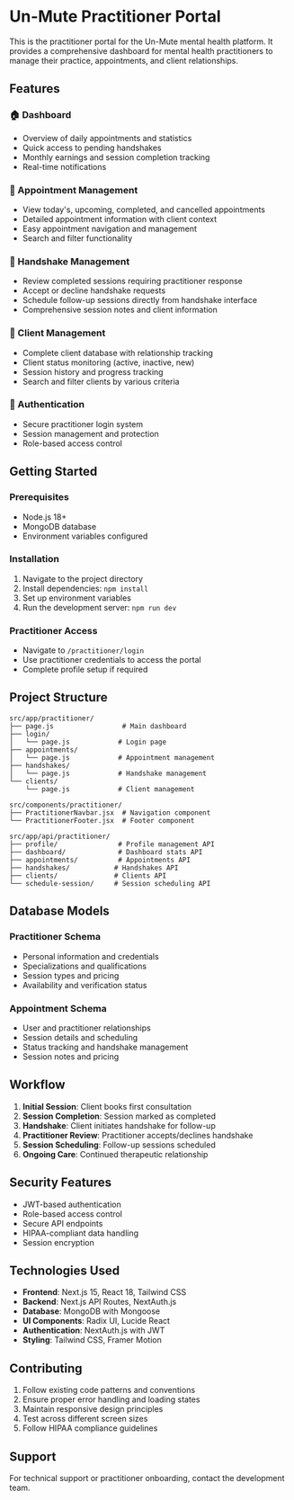 # Un-Mute Practitioner Portal

This is the practitioner portal for the Un-Mute mental health platform. It provides a comprehensive dashboard for mental health practitioners to manage their practice, appointments, and client relationships.

## Features

### 🏠 Dashboard
- Overview of daily appointments and statistics
- Quick access to pending handshakes
- Monthly earnings and session completion tracking
- Real-time notifications

### 📅 Appointment Management
- View today's, upcoming, completed, and cancelled appointments
- Detailed appointment information with client context
- Easy appointment navigation and management
- Search and filter functionality

### 🤝 Handshake Management
- Review completed sessions requiring practitioner response
- Accept or decline handshake requests
- Schedule follow-up sessions directly from handshake interface
- Comprehensive session notes and client information

### 👥 Client Management
- Complete client database with relationship tracking
- Client status monitoring (active, inactive, new)
- Session history and progress tracking
- Search and filter clients by various criteria

### 🔐 Authentication
- Secure practitioner login system
- Session management and protection
- Role-based access control

## Getting Started

### Prerequisites
- Node.js 18+ 
- MongoDB database
- Environment variables configured

### Installation
1. Navigate to the project directory
2. Install dependencies: `npm install`
3. Set up environment variables
4. Run the development server: `npm run dev`

### Practitioner Access
- Navigate to `/practitioner/login`
- Use practitioner credentials to access the portal
- Complete profile setup if required

## Project Structure

```
src/app/practitioner/
├── page.js                 # Main dashboard
├── login/
│   └── page.js            # Login page
├── appointments/
│   └── page.js            # Appointment management
├── handshakes/
│   └── page.js            # Handshake management
└── clients/
    └── page.js            # Client management

src/components/practitioner/
├── PractitionerNavbar.jsx  # Navigation component
└── PractitionerFooter.jsx  # Footer component

src/app/api/practitioner/
├── profile/               # Profile management API
├── dashboard/             # Dashboard stats API
├── appointments/          # Appointments API
├── handshakes/           # Handshakes API
├── clients/              # Clients API
└── schedule-session/     # Session scheduling API
```

## Database Models

### Practitioner Schema
- Personal information and credentials
- Specializations and qualifications
- Session types and pricing
- Availability and verification status

### Appointment Schema
- User and practitioner relationships
- Session details and scheduling
- Status tracking and handshake management
- Session notes and pricing

## Workflow

1. **Initial Session**: Client books first consultation
2. **Session Completion**: Session marked as completed
3. **Handshake**: Client initiates handshake for follow-up
4. **Practitioner Review**: Practitioner accepts/declines handshake
5. **Session Scheduling**: Follow-up sessions scheduled
6. **Ongoing Care**: Continued therapeutic relationship

## Security Features

- JWT-based authentication
- Role-based access control
- Secure API endpoints
- HIPAA-compliant data handling
- Session encryption

## Technologies Used

- **Frontend**: Next.js 15, React 18, Tailwind CSS
- **Backend**: Next.js API Routes, NextAuth.js
- **Database**: MongoDB with Mongoose
- **UI Components**: Radix UI, Lucide React
- **Authentication**: NextAuth.js with JWT
- **Styling**: Tailwind CSS, Framer Motion

## Contributing

1. Follow existing code patterns and conventions
2. Ensure proper error handling and loading states
3. Maintain responsive design principles
4. Test across different screen sizes
5. Follow HIPAA compliance guidelines

## Support

For technical support or practitioner onboarding, contact the development team.
